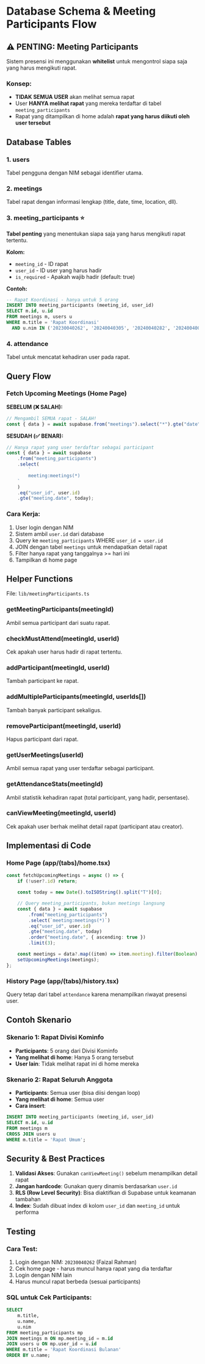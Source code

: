 # Database Schema & Meeting Participants Flow

## ⚠️ PENTING: Meeting Participants

Sistem presensi ini menggunakan **whitelist** untuk mengontrol siapa saja yang harus mengikuti rapat.

### Konsep:

-   **TIDAK SEMUA USER** akan melihat semua rapat
-   User **HANYA melihat rapat** yang mereka terdaftar di tabel `meeting_participants`
-   Rapat yang ditampilkan di home adalah **rapat yang harus diikuti oleh user tersebut**

## Database Tables

### 1. users

Tabel pengguna dengan NIM sebagai identifier utama.

### 2. meetings

Tabel rapat dengan informasi lengkap (title, date, time, location, dll).

### 3. meeting_participants ⭐

**Tabel penting** yang menentukan siapa saja yang harus mengikuti rapat tertentu.

**Kolom:**

-   `meeting_id` - ID rapat
-   `user_id` - ID user yang harus hadir
-   `is_required` - Apakah wajib hadir (default: true)

**Contoh:**

```sql
-- Rapat Koordinasi - hanya untuk 5 orang
INSERT INTO meeting_participants (meeting_id, user_id)
SELECT m.id, u.id
FROM meetings m, users u
WHERE m.title = 'Rapat Koordinasi'
  AND u.nim IN ('20230040262', '20240040305', '20240040282', '20240040043', '20230040065');
```

### 4. attendance

Tabel untuk mencatat kehadiran user pada rapat.

## Query Flow

### Fetch Upcoming Meetings (Home Page)

**SEBELUM (❌ SALAH):**

```typescript
// Mengambil SEMUA rapat - SALAH!
const { data } = await supabase.from("meetings").select("*").gte("date", today);
```

**SESUDAH (✅ BENAR):**

```typescript
// Hanya rapat yang user terdaftar sebagai participant
const { data } = await supabase
    .from("meeting_participants")
    .select(
        `
        meeting:meetings(*)
    `
    )
    .eq("user_id", user.id)
    .gte("meeting.date", today);
```

### Cara Kerja:

1. User login dengan NIM
2. Sistem ambil `user.id` dari database
3. Query ke `meeting_participants` WHERE `user_id = user.id`
4. JOIN dengan tabel `meetings` untuk mendapatkan detail rapat
5. Filter hanya rapat yang tanggalnya >= hari ini
6. Tampilkan di home page

## Helper Functions

File: `lib/meetingParticipants.ts`

### getMeetingParticipants(meetingId)

Ambil semua participant dari suatu rapat.

### checkMustAttend(meetingId, userId)

Cek apakah user harus hadir di rapat tertentu.

### addParticipant(meetingId, userId)

Tambah participant ke rapat.

### addMultipleParticipants(meetingId, userIds[])

Tambah banyak participant sekaligus.

### removeParticipant(meetingId, userId)

Hapus participant dari rapat.

### getUserMeetings(userId)

Ambil semua rapat yang user terdaftar sebagai participant.

### getAttendanceStats(meetingId)

Ambil statistik kehadiran rapat (total participant, yang hadir, persentase).

### canViewMeeting(meetingId, userId)

Cek apakah user berhak melihat detail rapat (participant atau creator).

## Implementasi di Code

### Home Page (app/(tabs)/home.tsx)

```typescript
const fetchUpcomingMeetings = async () => {
    if (!user?.id) return;

    const today = new Date().toISOString().split("T")[0];

    // Query meeting_participants, bukan meetings langsung
    const { data } = await supabase
        .from("meeting_participants")
        .select(`meeting:meetings(*)`)
        .eq("user_id", user.id)
        .gte("meeting.date", today)
        .order("meeting.date", { ascending: true })
        .limit(3);

    const meetings = data?.map((item) => item.meeting).filter(Boolean) || [];
    setUpcomingMeetings(meetings);
};
```

### History Page (app/(tabs)/history.tsx)

Query tetap dari tabel `attendance` karena menampilkan riwayat presensi user.

## Contoh Skenario

### Skenario 1: Rapat Divisi Kominfo

-   **Participants**: 5 orang dari Divisi Kominfo
-   **Yang melihat di home**: Hanya 5 orang tersebut
-   **User lain**: Tidak melihat rapat ini di home mereka

### Skenario 2: Rapat Seluruh Anggota

-   **Participants**: Semua user (bisa diisi dengan loop)
-   **Yang melihat di home**: Semua user
-   **Cara insert**:

```sql
INSERT INTO meeting_participants (meeting_id, user_id)
SELECT m.id, u.id
FROM meetings m
CROSS JOIN users u
WHERE m.title = 'Rapat Umum';
```

## Security & Best Practices

1. **Validasi Akses**: Gunakan `canViewMeeting()` sebelum menampilkan detail rapat
2. **Jangan hardcode**: Gunakan query dinamis berdasarkan `user.id`
3. **RLS (Row Level Security)**: Bisa diaktifkan di Supabase untuk keamanan tambahan
4. **Index**: Sudah dibuat index di kolom `user_id` dan `meeting_id` untuk performa

## Testing

### Cara Test:

1. Login dengan NIM: `20230040262` (Faizal Rahman)
2. Cek home page - harus muncul hanya rapat yang dia terdaftar
3. Login dengan NIM lain
4. Harus muncul rapat berbeda (sesuai participants)

### SQL untuk Cek Participants:

```sql
SELECT
    m.title,
    u.name,
    u.nim
FROM meeting_participants mp
JOIN meetings m ON mp.meeting_id = m.id
JOIN users u ON mp.user_id = u.id
WHERE m.title = 'Rapat Koordinasi Bulanan'
ORDER BY u.name;
```
